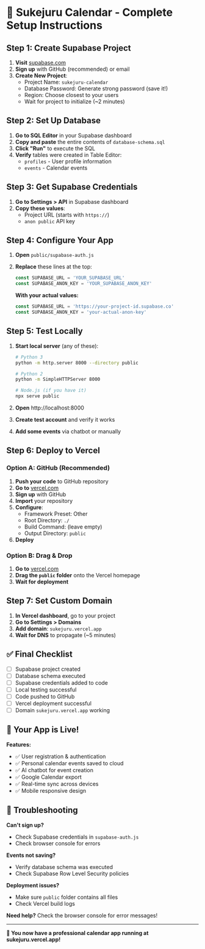 # 🚀 Sukejuru Calendar - Complete Setup Instructions

## Step 1: Create Supabase Project

1. **Visit** [supabase.com](https://supabase.com)
2. **Sign up** with GitHub (recommended) or email
3. **Create New Project**:
   - Project Name: `sukejuru-calendar`
   - Database Password: Generate strong password (save it!)
   - Region: Choose closest to your users
   - Wait for project to initialize (~2 minutes)

## Step 2: Set Up Database

1. **Go to SQL Editor** in your Supabase dashboard
2. **Copy and paste** the entire contents of `database-schema.sql`
3. **Click "Run"** to execute the SQL
4. **Verify** tables were created in Table Editor:
   - `profiles` - User profile information
   - `events` - Calendar events

## Step 3: Get Supabase Credentials

1. **Go to Settings > API** in Supabase dashboard
2. **Copy these values**:
   - Project URL (starts with `https://`)
   - `anon public` API key

## Step 4: Configure Your App

1. **Open** `public/supabase-auth.js`
2. **Replace** these lines at the top:
   ```javascript
   const SUPABASE_URL = 'YOUR_SUPABASE_URL'
   const SUPABASE_ANON_KEY = 'YOUR_SUPABASE_ANON_KEY'
   ```
   
   **With your actual values:**
   ```javascript
   const SUPABASE_URL = 'https://your-project-id.supabase.co'
   const SUPABASE_ANON_KEY = 'your-actual-anon-key'
   ```

## Step 5: Test Locally

1. **Start local server** (any of these):
   ```bash
   # Python 3
   python -m http.server 8000 --directory public
   
   # Python 2
   python -m SimpleHTTPServer 8000
   
   # Node.js (if you have it)
   npx serve public
   ```

2. **Open** http://localhost:8000
3. **Create test account** and verify it works
4. **Add some events** via chatbot or manually

## Step 6: Deploy to Vercel

### Option A: GitHub (Recommended)
1. **Push your code** to GitHub repository
2. **Go to** [vercel.com](https://vercel.com)
3. **Sign up** with GitHub
4. **Import** your repository
5. **Configure**:
   - Framework Preset: Other
   - Root Directory: `./`
   - Build Command: (leave empty)
   - Output Directory: `public`
6. **Deploy**

### Option B: Drag & Drop
1. **Go to** [vercel.com](https://vercel.com)
2. **Drag the `public` folder** onto the Vercel homepage
3. **Wait for deployment**

## Step 7: Set Custom Domain

1. **In Vercel dashboard**, go to your project
2. **Go to Settings > Domains**
3. **Add domain**: `sukejuru.vercel.app`
4. **Wait for DNS** to propagate (~5 minutes)

## ✅ Final Checklist

- [ ] Supabase project created
- [ ] Database schema executed
- [ ] Supabase credentials added to code
- [ ] Local testing successful
- [ ] Code pushed to GitHub
- [ ] Vercel deployment successful
- [ ] Domain `sukejuru.vercel.app` working

## 🎉 Your App is Live!

**Features:**
- ✅ User registration & authentication
- ✅ Personal calendar events saved to cloud
- ✅ AI chatbot for event creation
- ✅ Google Calendar export
- ✅ Real-time sync across devices
- ✅ Mobile responsive design

## 🔧 Troubleshooting

**Can't sign up?**
- Check Supabase credentials in `supabase-auth.js`
- Check browser console for errors

**Events not saving?**
- Verify database schema was executed
- Check Supabase Row Level Security policies

**Deployment issues?**
- Make sure `public` folder contains all files
- Check Vercel build logs

**Need help?** Check the browser console for error messages!

---
**🎯 You now have a professional calendar app running at sukejuru.vercel.app!**
